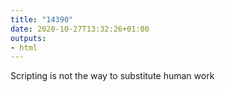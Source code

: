 ```yaml
---
title: "14390"
date: 2020-10-27T13:32:26+01:00
outputs:
- html
---
```


Scripting is not the way to substitute human work
